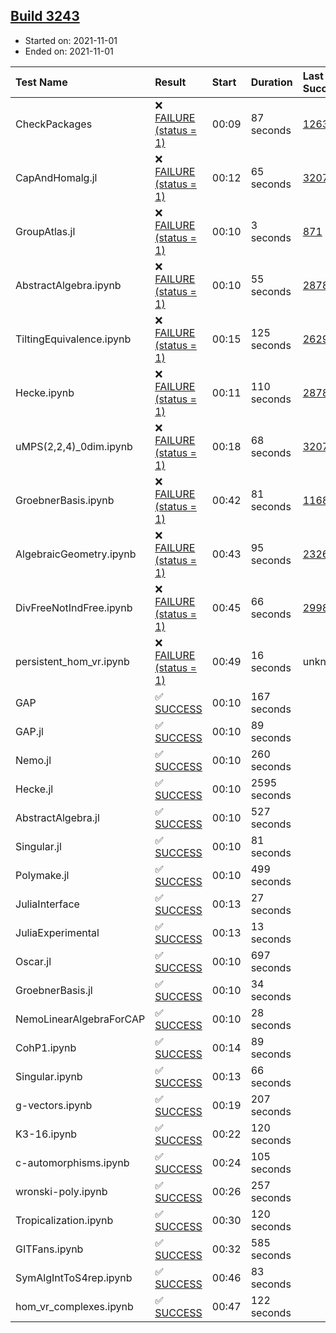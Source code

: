 ## [Build 3243](https://oscarci.mathematik.uni-kl.de/job/oscar-stable/3243/)

* Started on: 2021-11-01
* Ended on: 2021-11-01

| Test Name    | Result | Start | Duration | Last Success | First Failure |
|:-------------|:-------|:------|:---------|:-------------|:--------------|
| CheckPackages | ❌ [FAILURE (status = 1)](https://oscarci.mathematik.uni-kl.de/job/oscar-stable/3243/artifact/logs/build-3243/CheckPackages.log) | 00:09 | 87 seconds | [1263](https://oscarci.mathematik.uni-kl.de/job/oscar-stable/1263/) | [1264](https://oscarci.mathematik.uni-kl.de/job/oscar-stable/1264/) |
| CapAndHomalg.jl | ❌ [FAILURE (status = 1)](https://oscarci.mathematik.uni-kl.de/job/oscar-stable/3243/artifact/logs/build-3243/CapAndHomalg.jl.log) | 00:12 | 65 seconds | [3207](https://oscarci.mathematik.uni-kl.de/job/oscar-stable/3207/) | [3208](https://oscarci.mathematik.uni-kl.de/job/oscar-stable/3208/) |
| GroupAtlas.jl | ❌ [FAILURE (status = 1)](https://oscarci.mathematik.uni-kl.de/job/oscar-stable/3243/artifact/logs/build-3243/GroupAtlas.jl.log) | 00:10 | 3 seconds | [871](https://oscarci.mathematik.uni-kl.de/job/oscar-stable/871/) | [872](https://oscarci.mathematik.uni-kl.de/job/oscar-stable/872/) |
| AbstractAlgebra.ipynb | ❌ [FAILURE (status = 1)](https://oscarci.mathematik.uni-kl.de/job/oscar-stable/3243/artifact/logs/build-3243/AbstractAlgebra.ipynb.log) | 00:10 | 55 seconds | [2878](https://oscarci.mathematik.uni-kl.de/job/oscar-stable/2878/) | [2879](https://oscarci.mathematik.uni-kl.de/job/oscar-stable/2879/) |
| TiltingEquivalence.ipynb | ❌ [FAILURE (status = 1)](https://oscarci.mathematik.uni-kl.de/job/oscar-stable/3243/artifact/logs/build-3243/TiltingEquivalence.ipynb.log) | 00:15 | 125 seconds | [2629](https://oscarci.mathematik.uni-kl.de/job/oscar-stable/2629/) | [2630](https://oscarci.mathematik.uni-kl.de/job/oscar-stable/2630/) |
| Hecke.ipynb | ❌ [FAILURE (status = 1)](https://oscarci.mathematik.uni-kl.de/job/oscar-stable/3243/artifact/logs/build-3243/Hecke.ipynb.log) | 00:11 | 110 seconds | [2878](https://oscarci.mathematik.uni-kl.de/job/oscar-stable/2878/) | [2879](https://oscarci.mathematik.uni-kl.de/job/oscar-stable/2879/) |
| uMPS(2,2,4)_0dim.ipynb | ❌ [FAILURE (status = 1)](https://oscarci.mathematik.uni-kl.de/job/oscar-stable/3243/artifact/logs/build-3243/uMPS-2-2-4-_0dim.ipynb.log) | 00:18 | 68 seconds | [3207](https://oscarci.mathematik.uni-kl.de/job/oscar-stable/3207/) | [3208](https://oscarci.mathematik.uni-kl.de/job/oscar-stable/3208/) |
| GroebnerBasis.ipynb | ❌ [FAILURE (status = 1)](https://oscarci.mathematik.uni-kl.de/job/oscar-stable/3243/artifact/logs/build-3243/GroebnerBasis.ipynb.log) | 00:42 | 81 seconds | [1168](https://oscarci.mathematik.uni-kl.de/job/oscar-stable/1168/) | [1169](https://oscarci.mathematik.uni-kl.de/job/oscar-stable/1169/) |
| AlgebraicGeometry.ipynb | ❌ [FAILURE (status = 1)](https://oscarci.mathematik.uni-kl.de/job/oscar-stable/3243/artifact/logs/build-3243/AlgebraicGeometry.ipynb.log) | 00:43 | 95 seconds | [2326](https://oscarci.mathematik.uni-kl.de/job/oscar-stable/2326/) | [2327](https://oscarci.mathematik.uni-kl.de/job/oscar-stable/2327/) |
| DivFreeNotIndFree.ipynb | ❌ [FAILURE (status = 1)](https://oscarci.mathematik.uni-kl.de/job/oscar-stable/3243/artifact/logs/build-3243/DivFreeNotIndFree.ipynb.log) | 00:45 | 66 seconds | [2998](https://oscarci.mathematik.uni-kl.de/job/oscar-stable/2998/) | [2999](https://oscarci.mathematik.uni-kl.de/job/oscar-stable/2999/) |
| persistent_hom_vr.ipynb | ❌ [FAILURE (status = 1)](https://oscarci.mathematik.uni-kl.de/job/oscar-stable/3243/artifact/logs/build-3243/persistent_hom_vr.ipynb.log) | 00:49 | 16 seconds | unknown | unknown |
| GAP | ✅ [SUCCESS](https://oscarci.mathematik.uni-kl.de/job/oscar-stable/3243/artifact/logs/build-3243/GAP.log) | 00:10 | 167 seconds |  |  |
| GAP.jl | ✅ [SUCCESS](https://oscarci.mathematik.uni-kl.de/job/oscar-stable/3243/artifact/logs/build-3243/GAP.jl.log) | 00:10 | 89 seconds |  |  |
| Nemo.jl | ✅ [SUCCESS](https://oscarci.mathematik.uni-kl.de/job/oscar-stable/3243/artifact/logs/build-3243/Nemo.jl.log) | 00:10 | 260 seconds |  |  |
| Hecke.jl | ✅ [SUCCESS](https://oscarci.mathematik.uni-kl.de/job/oscar-stable/3243/artifact/logs/build-3243/Hecke.jl.log) | 00:10 | 2595 seconds |  |  |
| AbstractAlgebra.jl | ✅ [SUCCESS](https://oscarci.mathematik.uni-kl.de/job/oscar-stable/3243/artifact/logs/build-3243/AbstractAlgebra.jl.log) | 00:10 | 527 seconds |  |  |
| Singular.jl | ✅ [SUCCESS](https://oscarci.mathematik.uni-kl.de/job/oscar-stable/3243/artifact/logs/build-3243/Singular.jl.log) | 00:10 | 81 seconds |  |  |
| Polymake.jl | ✅ [SUCCESS](https://oscarci.mathematik.uni-kl.de/job/oscar-stable/3243/artifact/logs/build-3243/Polymake.jl.log) | 00:10 | 499 seconds |  |  |
| JuliaInterface | ✅ [SUCCESS](https://oscarci.mathematik.uni-kl.de/job/oscar-stable/3243/artifact/logs/build-3243/JuliaInterface.log) | 00:13 | 27 seconds |  |  |
| JuliaExperimental | ✅ [SUCCESS](https://oscarci.mathematik.uni-kl.de/job/oscar-stable/3243/artifact/logs/build-3243/JuliaExperimental.log) | 00:13 | 13 seconds |  |  |
| Oscar.jl | ✅ [SUCCESS](https://oscarci.mathematik.uni-kl.de/job/oscar-stable/3243/artifact/logs/build-3243/Oscar.jl.log) | 00:10 | 697 seconds |  |  |
| GroebnerBasis.jl | ✅ [SUCCESS](https://oscarci.mathematik.uni-kl.de/job/oscar-stable/3243/artifact/logs/build-3243/GroebnerBasis.jl.log) | 00:10 | 34 seconds |  |  |
| NemoLinearAlgebraForCAP | ✅ [SUCCESS](https://oscarci.mathematik.uni-kl.de/job/oscar-stable/3243/artifact/logs/build-3243/NemoLinearAlgebraForCAP.log) | 00:10 | 28 seconds |  |  |
| CohP1.ipynb | ✅ [SUCCESS](https://oscarci.mathematik.uni-kl.de/job/oscar-stable/3243/artifact/logs/build-3243/CohP1.ipynb.log) | 00:14 | 89 seconds |  |  |
| Singular.ipynb | ✅ [SUCCESS](https://oscarci.mathematik.uni-kl.de/job/oscar-stable/3243/artifact/logs/build-3243/Singular.ipynb.log) | 00:13 | 66 seconds |  |  |
| g-vectors.ipynb | ✅ [SUCCESS](https://oscarci.mathematik.uni-kl.de/job/oscar-stable/3243/artifact/logs/build-3243/g-vectors.ipynb.log) | 00:19 | 207 seconds |  |  |
| K3-16.ipynb | ✅ [SUCCESS](https://oscarci.mathematik.uni-kl.de/job/oscar-stable/3243/artifact/logs/build-3243/K3-16.ipynb.log) | 00:22 | 120 seconds |  |  |
| c-automorphisms.ipynb | ✅ [SUCCESS](https://oscarci.mathematik.uni-kl.de/job/oscar-stable/3243/artifact/logs/build-3243/c-automorphisms.ipynb.log) | 00:24 | 105 seconds |  |  |
| wronski-poly.ipynb | ✅ [SUCCESS](https://oscarci.mathematik.uni-kl.de/job/oscar-stable/3243/artifact/logs/build-3243/wronski-poly.ipynb.log) | 00:26 | 257 seconds |  |  |
| Tropicalization.ipynb | ✅ [SUCCESS](https://oscarci.mathematik.uni-kl.de/job/oscar-stable/3243/artifact/logs/build-3243/Tropicalization.ipynb.log) | 00:30 | 120 seconds |  |  |
| GITFans.ipynb | ✅ [SUCCESS](https://oscarci.mathematik.uni-kl.de/job/oscar-stable/3243/artifact/logs/build-3243/GITFans.ipynb.log) | 00:32 | 585 seconds |  |  |
| SymAlgIntToS4rep.ipynb | ✅ [SUCCESS](https://oscarci.mathematik.uni-kl.de/job/oscar-stable/3243/artifact/logs/build-3243/SymAlgIntToS4rep.ipynb.log) | 00:46 | 83 seconds |  |  |
| hom_vr_complexes.ipynb | ✅ [SUCCESS](https://oscarci.mathematik.uni-kl.de/job/oscar-stable/3243/artifact/logs/build-3243/hom_vr_complexes.ipynb.log) | 00:47 | 122 seconds |  |  |
